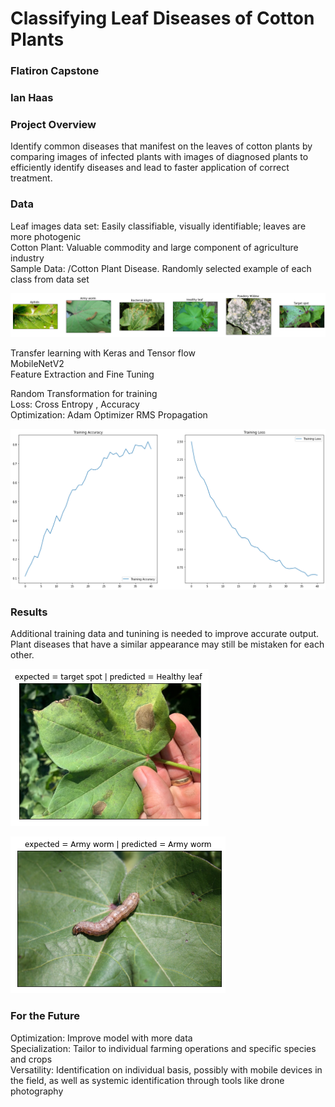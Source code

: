# Classifying Leaf Diseases of Cotton Plants
### Flatiron Capstone
### Ian Haas


### Project Overview
Identify common diseases that manifest on the leaves of cotton plants by comparing images of infected plants with images of diagnosed plants to efficiently identify diseases and lead to faster application of correct treatment.

### Data
Leaf images data set: Easily classifiable, visually identifiable; leaves are more photogenic <br>
Cotton Plant: Valuable commodity and large component of agriculture industry <br>
Sample Data: /Cotton Plant Disease. Randomly selected example of each class from data set <br>

![6 Classes of Images](/Capstone/download.png)

Transfer learning with Keras and Tensor flow <br>
MobileNetV2<br>
Feature Extraction and Fine Tuning<br>

Random Transformation for training<br>
Loss: Cross Entropy , Accuracy<br>
Optimization: Adam Optimizer RMS Propagation<br>

![Accuracy and Loss](/Capstone/metrics.png)

### Results
Additional training data and tunining is needed to improve accurate output.<br>
Plant diseases that have a similar appearance may still be mistaken for each other.<br>

![Mistaken Output](Capstone/mistakenoutput.png)


![Accurate Output](/Capstone/armyworm.png)

### For the Future
Optimization: Improve model with more data<br>
Specialization: Tailor to individual farming operations and specific species and crops <br>
Versatility: Identification on individual basis, possibly with mobile devices in the field, as well as systemic identification through tools like drone photography

